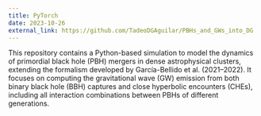```yaml
---
title: PyTorch
date: 2023-10-26
external_link: https://github.com/TadeoDGAguilar/PBHs_and_GWs_into_DG
---
```


This repository contains a Python-based simulation to model the dynamics of primordial black hole (PBH) mergers in dense astrophysical clusters, extending the formalism developed by García-Bellido et al. (2021–2022). It focuses on computing the gravitational wave (GW) emission from both binary black hole (BBH) captures and close hyperbolic encounters (CHEs), including all interaction combinations between PBHs of different generations.

<!--more-->
